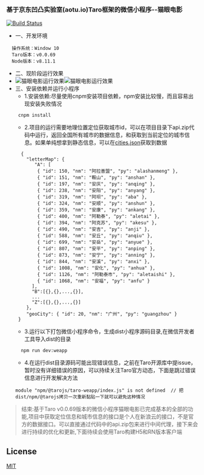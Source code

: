 ### 基于京东凹凸实验室(aotu.io)Taro框架的微信小程序--猫眼电影
[![Build Status](https://travis-ci.com/Harhao/miniProgram.svg?branch=master)](https://travis-ci.com/Harhao/miniProgram)

-  一、开发环境
  ```
    操作系统：Window 10
    Taro版本：v0.0.69
    Node版本：v8.11.1
  ```
- 二、现阶段运行效果
- ![猫眼电影运行效果](https://github.com/Harhao/miniProgram/blob/master/demo1.gif?raw=true)![猫眼电影运行效果](https://github.com/Harhao/miniProgram/blob/master/demo2.gif?raw=true)
- 三、安装依赖并运行小程序
    - 1.安装依赖:尽量使用cnpm安装项目依赖，npm安装比较慢，而且容易出现安装失败情况
    ```
     cnpm install
    ```
    - 2.项目的运行需要地理位置定位获取城市id，可以在项目目录下api.zip代码中运行，返回全国所有城市的数据信息，和获取到当前定位的城市信息。如果单纯想拿到静态信息，可以在[cities.json](https://github.com/Harhao/crawEyeCatCities/blob/master/getCity/cities.json)获取到数据
    ```
      {
        "letterMap": {
           "A": [
            { "id": 150, "nm": "阿拉善盟", "py": "alashanmeng" },
            { "id": 151, "nm": "鞍山", "py": "anshan" },
            { "id": 197, "nm": "安庆", "py": "anqing" },
            { "id": 238, "nm": "安阳", "py": "anyang" },
            { "id": 319, "nm": "阿坝", "py": "aba" },
            { "id": 324, "nm": "安顺", "py": "anshun" },
            { "id": 359, "nm": "安康", "py": "ankang" },
            { "id": 400, "nm": "阿勒泰", "py": "aletai" },
            { "id": 394, "nm": "阿克苏", "py": "akesu" },
            { "id": 490, "nm": "安吉", "py": "anji" },
            { "id": 588, "nm": "安丘", "py": "anqiu" },
            { "id": 699, "nm": "安岳", "py": "anyue" },
            { "id": 807, "nm": "安平", "py": "anping" },
            { "id": 873, "nm": "安宁", "py": "anning" },
            { "id": 844, "nm": "安溪", "py": "anxi" },
            { "id": 1008, "nm": "安化", "py": "anhua" },
            { "id": 1126, "nm": "阿勒泰市", "py": "aletaishi" },
            { "id": 1068, "nm": "安福", "py": "anfu" }
          ],
          "B":[{},{},...,{}],
          ...
          "Z":[{},{},...,{}]
        },
        "geoCity": { "id": 20, "nm": "广州", "py": "guangzhou" }
     }
    ```
    - 3.运行以下打包微信小程序命令，生成dist小程序源码目录,在微信开发者工具导入dist的目录
    ```
      npm run dev:weapp
    ```
    - 4.在运行dist目录源码可能出现错误信息，之前在Taro开源库中提issue，暂时没有详细错误的原因，可以持续关注Taro官方动态，下面是跳过错误信息进行开发解决方法
    ```
    module "npm/@tarojs/taro-weapp/index.js" is not defined  // 把dist/npm/@tarojs拷贝一次重新黏贴一下就可以避免这种情况
    ```
> 结束:基于Taro v0.0.69版本的微信小程序猫眼电影已完成基本的全部的功能,项目中获取定位信息和城市信息的接口是个人在新浪云的接口，不是官方的数据接口。可以直接通过代码中的api.zip包来进行中间代理，接下来会进行持续的优化和更新,下面待续会使用Taro构建H5和RN版本客户端

## License
[MIT](http://opensource.org/licenses/MIT)
